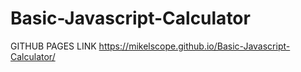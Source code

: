 # Basic-Javascript-Calculator
GITHUB PAGES LINK
https://mikelscope.github.io/Basic-Javascript-Calculator/
